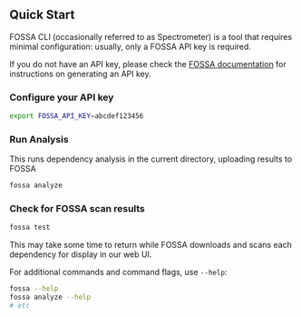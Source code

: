 ## Quick Start

FOSSA CLI (occasionally referred to as Spectrometer) is a tool that requires minimal configuration: usually, only a FOSSA API key is required.

If you do not have an API key, please check the [FOSSA documentation](https://docs.fossa.com/docs/api-reference) for instructions on generating an API key.

### Configure your API key

```sh
export FOSSA_API_KEY=abcdef123456
```

### Run Analysis

This runs dependency analysis in the current directory, uploading results to FOSSA

```sh
fossa analyze
```

### Check for FOSSA scan results

```sh
fossa test
```

This may take some time to return while FOSSA downloads and scans each dependency for display in our web UI.

For additional commands and command flags, use `--help`:

```sh
fossa --help
fossa analyze --help
# etc
```
